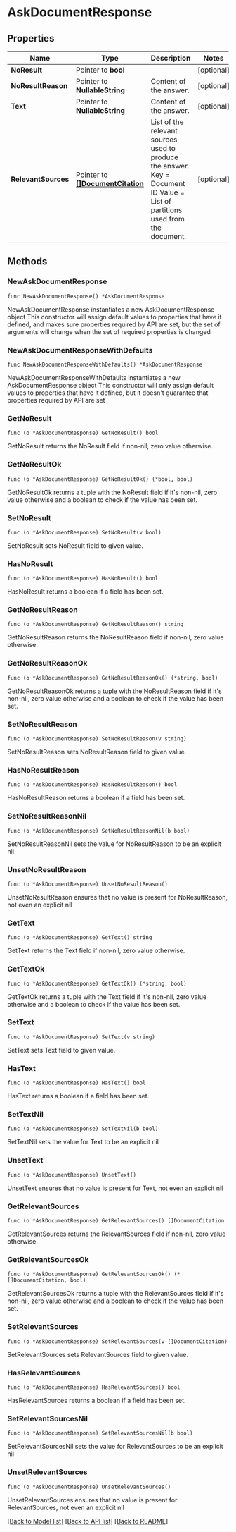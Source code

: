 # AskDocumentResponse

## Properties

Name | Type | Description | Notes
------------ | ------------- | ------------- | -------------
**NoResult** | Pointer to **bool** |  | [optional] 
**NoResultReason** | Pointer to **NullableString** | Content of the answer. | [optional] 
**Text** | Pointer to **NullableString** | Content of the answer. | [optional] 
**RelevantSources** | Pointer to [**[]DocumentCitation**](DocumentCitation.md) | List of the relevant sources used to produce the answer.  Key &#x3D; Document ID  Value &#x3D; List of partitions used from the document. | [optional] 

## Methods

### NewAskDocumentResponse

`func NewAskDocumentResponse() *AskDocumentResponse`

NewAskDocumentResponse instantiates a new AskDocumentResponse object
This constructor will assign default values to properties that have it defined,
and makes sure properties required by API are set, but the set of arguments
will change when the set of required properties is changed

### NewAskDocumentResponseWithDefaults

`func NewAskDocumentResponseWithDefaults() *AskDocumentResponse`

NewAskDocumentResponseWithDefaults instantiates a new AskDocumentResponse object
This constructor will only assign default values to properties that have it defined,
but it doesn't guarantee that properties required by API are set

### GetNoResult

`func (o *AskDocumentResponse) GetNoResult() bool`

GetNoResult returns the NoResult field if non-nil, zero value otherwise.

### GetNoResultOk

`func (o *AskDocumentResponse) GetNoResultOk() (*bool, bool)`

GetNoResultOk returns a tuple with the NoResult field if it's non-nil, zero value otherwise
and a boolean to check if the value has been set.

### SetNoResult

`func (o *AskDocumentResponse) SetNoResult(v bool)`

SetNoResult sets NoResult field to given value.

### HasNoResult

`func (o *AskDocumentResponse) HasNoResult() bool`

HasNoResult returns a boolean if a field has been set.

### GetNoResultReason

`func (o *AskDocumentResponse) GetNoResultReason() string`

GetNoResultReason returns the NoResultReason field if non-nil, zero value otherwise.

### GetNoResultReasonOk

`func (o *AskDocumentResponse) GetNoResultReasonOk() (*string, bool)`

GetNoResultReasonOk returns a tuple with the NoResultReason field if it's non-nil, zero value otherwise
and a boolean to check if the value has been set.

### SetNoResultReason

`func (o *AskDocumentResponse) SetNoResultReason(v string)`

SetNoResultReason sets NoResultReason field to given value.

### HasNoResultReason

`func (o *AskDocumentResponse) HasNoResultReason() bool`

HasNoResultReason returns a boolean if a field has been set.

### SetNoResultReasonNil

`func (o *AskDocumentResponse) SetNoResultReasonNil(b bool)`

 SetNoResultReasonNil sets the value for NoResultReason to be an explicit nil

### UnsetNoResultReason
`func (o *AskDocumentResponse) UnsetNoResultReason()`

UnsetNoResultReason ensures that no value is present for NoResultReason, not even an explicit nil
### GetText

`func (o *AskDocumentResponse) GetText() string`

GetText returns the Text field if non-nil, zero value otherwise.

### GetTextOk

`func (o *AskDocumentResponse) GetTextOk() (*string, bool)`

GetTextOk returns a tuple with the Text field if it's non-nil, zero value otherwise
and a boolean to check if the value has been set.

### SetText

`func (o *AskDocumentResponse) SetText(v string)`

SetText sets Text field to given value.

### HasText

`func (o *AskDocumentResponse) HasText() bool`

HasText returns a boolean if a field has been set.

### SetTextNil

`func (o *AskDocumentResponse) SetTextNil(b bool)`

 SetTextNil sets the value for Text to be an explicit nil

### UnsetText
`func (o *AskDocumentResponse) UnsetText()`

UnsetText ensures that no value is present for Text, not even an explicit nil
### GetRelevantSources

`func (o *AskDocumentResponse) GetRelevantSources() []DocumentCitation`

GetRelevantSources returns the RelevantSources field if non-nil, zero value otherwise.

### GetRelevantSourcesOk

`func (o *AskDocumentResponse) GetRelevantSourcesOk() (*[]DocumentCitation, bool)`

GetRelevantSourcesOk returns a tuple with the RelevantSources field if it's non-nil, zero value otherwise
and a boolean to check if the value has been set.

### SetRelevantSources

`func (o *AskDocumentResponse) SetRelevantSources(v []DocumentCitation)`

SetRelevantSources sets RelevantSources field to given value.

### HasRelevantSources

`func (o *AskDocumentResponse) HasRelevantSources() bool`

HasRelevantSources returns a boolean if a field has been set.

### SetRelevantSourcesNil

`func (o *AskDocumentResponse) SetRelevantSourcesNil(b bool)`

 SetRelevantSourcesNil sets the value for RelevantSources to be an explicit nil

### UnsetRelevantSources
`func (o *AskDocumentResponse) UnsetRelevantSources()`

UnsetRelevantSources ensures that no value is present for RelevantSources, not even an explicit nil

[[Back to Model list]](../README.md#documentation-for-models) [[Back to API list]](../README.md#documentation-for-api-endpoints) [[Back to README]](../README.md)


